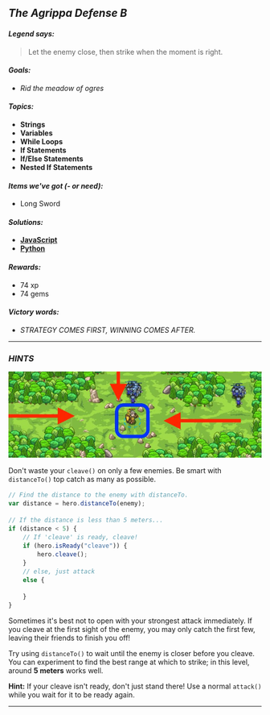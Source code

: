 ## _The Agrippa Defense B_

#### _Legend says:_
> Let the enemy close, then strike when the moment is right.

#### _Goals:_
+ _Rid the meadow of ogres_

#### _Topics:_
+ **Strings**
+ **Variables**
+ **While Loops**
+ **If Statements**
+ **If/Else Statements**
+ **Nested If Statements**

#### _Items we've got (- or need):_
+ Long Sword

#### _Solutions:_
+ **[JavaScript](agrippaB.js)**
+ **[Python](agrippa_b.py)**

#### _Rewards:_
+ 74 xp
+ 74 gems

#### _Victory words:_
+ _STRATEGY COMES FIRST, WINNING COMES AFTER._

___

### _HINTS_

![](img/the_agrippa_defense.jpeg)

Don't waste your `cleave()` on only a few enemies. Be smart with `distanceTo()` top catch as many as possible.

```javascript
// Find the distance to the enemy with distanceTo.
var distance = hero.distanceTo(enemy);

// If the distance is less than 5 meters...
if (distance < 5) {
    // If 'cleave' is ready, cleave!
    if (hero.isReady("cleave")) {
        hero.cleave();
    }
    // else, just attack
    else {

    }
}
```

Sometimes it's best not to open with your strongest attack immediately. If you cleave at the first sight of the enemy, you may only catch the first few, leaving their friends to finish you off!

Try using `distanceTo()` to wait until the enemy is closer before you cleave. You can experiment to find the best range at which to strike; in this level, around **5 meters** works well.

**Hint:** If your cleave isn't ready, don't just stand there! Use a normal `attack()` while you wait for it to be ready again.

___
